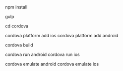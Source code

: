 


npm install

gulp

cd cordova

cordova platform add ios
cordova platform add android

cordova build



cordova run android
cordova run ios

cordova emulate android
cordova emulate ios